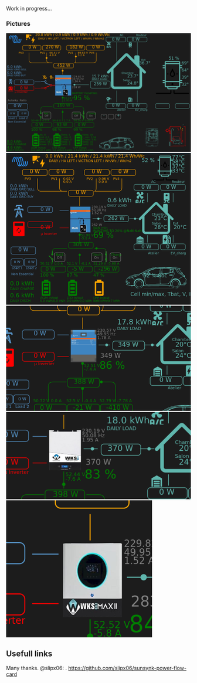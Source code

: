 Work in progress...



### Pictures
![](img/1.png) 
![](img/2_mid1.png) 
![](img/multi_rs.png) 
![](img/wks.png) 
![](img/wks_max.png) 

## Usefull links
Many thanks. @slipx06:
. https://github.com/slipx06/sunsynk-power-flow-card
